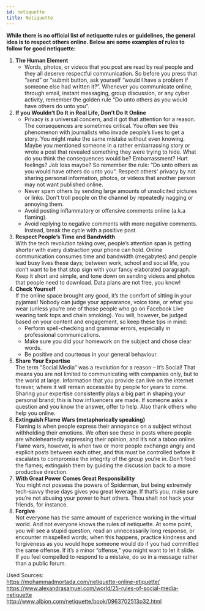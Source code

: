 ```yaml
---
id: netiquette
title: Netiquette
---
```

**While there is no official list of netiquette rules or guidelines, the general idea is to respect others online. Below are some examples of rules to follow for good netiquette:**

1. **The Human Element**
    * Words, photos, or videos that you post are read by real people and they all deserve respectful communication. So before you press that “send” or “submit button, ask yourself “would I have a problem if someone else had written it?”. Whenever you communicate online, through email, instant messaging, group discussion, or any cyber activity, remember the golden rule “Do unto others as you would have others do unto you”.
2. **If you Wouldn’t Do It in Real Life, Don’t Do It Online**
    * Privacy is a universal concern, and it got that attention for a reason. The consequences are sometimes critical. You often see this phenomenon with journalists who invade people’s lives to get a story. You might make the same mistake without even knowing. Maybe you mentioned someone in a rather embarrassing story or wrote a post that revealed something they were trying to hide. What do you think the consequences would be? Embarrassment? Hurt feelings? Job loss maybe? So remember the rule: “Do unto others as you would have others do unto you”. Respect others' privacy by not sharing personal information, photos, or videos that another person may not want published online.
    * Never spam others by sending large amounts of unsolicited pictures or links. Don't troll people on the channel by repeatedly nagging or annoying them.
    * Avoid posting inflammatory or offensive comments online (a.k.a flaming).
    * Avoid replying to negative comments with more negative comments. Instead, break the cycle with a positive post.
3. **Respect People’s Time and Bandwidth**  
With the tech revolution taking over, people’s attention span is getting shorter with every distraction your phone can hold. Online communication consumes time and bandwidth (megabytes) and people lead busy lives these days; between work, school and social life, you don’t want to be that stop sign with your fancy elaborated paragraph. Keep it short and simple, and tone down on sending videos and photos that people need to download. Data plans are not free, you know!
4. **Check Yourself**  
If the online space brought any good, it’s the comfort of sitting in your pyjamas! Nobody can judge your appearance, voice tone, or what you wear (unless you’re one of those people who go on Facebook Live wearing tank tops and chain smoking). You will, however, be judged based on your content and engagement, so keep these tips in mind:
    * Perform spell-checking and grammar errors, especially in professional communications.
    * Make sure you did your homework on the subject and chose clear words.
    * Be positive and courteous in your general behaviour.
5. **Share Your Expertise**  
The term “Social Media” was a revolution for a reason – it’s Social! That means you are not limited to communicating with companies only, but to the world at large. Information that you provide can live on the internet forever, where it will remain accessible by people for years to come. Sharing your expertise consistently plays a big part in shaping your personal brand; this is how influencers are made. If someone asks a question and you know the answer, offer to help. Also thank others who help you online.
6. **Extinguish Flame Wars (metaphorically speaking)**  
Flaming is when people express their annoyance on a subject without withholding their emotions. We often see these in posts where people are wholeheartedly expressing their opinion, and it’s not a taboo online. Flame wars, however, is when two or more people exchange angry and explicit posts between each other, and this must be controlled before it escalates to compromise the integrity of the group you’re in. Don’t feed the flames; extinguish them by guiding the discussion back to a more productive direction.
7. **With Great Power Comes Great Responsibility**  
You might not possess the powers of Spiderman, but being extremely tech-savvy these days gives you great leverage. If that’s you, make sure you’re not abusing your power to hurt others. Thou shalt not hack your friends, for instance.
8. **Forgive**  
Not everyone has the same amount of experience working in the virtual world. And not everyone knows the rules of netiquette. At some point, you will see a stupid question, read an unnecessarily long response, or encounter misspelled words; when this happens, practice kindness and forgiveness as you would hope someone would do if you had committed the same offense. If it’s a minor “offense,” you might want to let it slide. If you feel compelled to respond to a mistake, do so in a message rather than a public forum.

Used Sources:  
https://mohammadmortada.com/netiquette-online-etiquette/  
https://www.alexandrasamuel.com/world/25-rules-of-social-media-netiquette  
http://www.albion.com/netiquette/book/0963702513p32.html